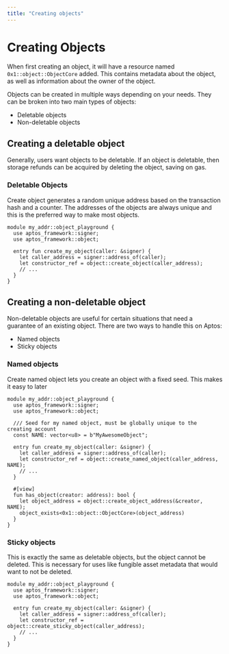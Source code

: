 ```yaml
---
title: "Creating objects"
---
```


# Creating Objects

When first creating an object, it will have a resource
named `0x1::object::ObjectCore`
added. This contains metadata about the object, as well as information about the
owner of the object.

Objects can be created in multiple ways depending on your needs. They can be
broken into two main types of objects:

- Deletable objects
- Non-deletable objects

## Creating a deletable object

Generally, users want objects to be deletable. If an object is deletable, then
storage refunds can be acquired by deleting the object, saving on gas.

### Deletable Objects

Create object generates a random unique address based on the transaction hash
and
a counter. The addresses of the objects are always unique and this is the
preferred
way to make most objects.

```move
module my_addr::object_playground {
  use aptos_framework::signer;
  use aptos_framework::object;

  entry fun create_my_object(caller: &signer) {
    let caller_address = signer::address_of(caller);
    let constructor_ref = object::create_object(caller_address);
    // ...
  }
}
```

## Creating a non-deletable object

Non-deletable objects are useful for certain situations that need a guarantee of
an existing object. There are two ways to handle this on Aptos:

- Named objects
- Sticky objects

### Named objects

Create named object lets you create an object with a fixed seed. This makes it
easy to later

```move
module my_addr::object_playground {
  use aptos_framework::signer;
  use aptos_framework::object;

  /// Seed for my named object, must be globally unique to the creating account
  const NAME: vector<u8> = b"MyAwesomeObject";

  entry fun create_my_object(caller: &signer) {
    let caller_address = signer::address_of(caller);
    let constructor_ref = object::create_named_object(caller_address, NAME);
    // ...
  }

  #[view]
  fun has_object(creator: address): bool {
    let object_address = object::create_object_address(&creator, NAME);
    object_exists<0x1::object::ObjectCore>(object_address)
  }
}
```

### Sticky objects

This is exactly the same as deletable objects, but the object
cannot be deleted. This is necessary for uses like fungible asset metadata that
would want to not be deleted.

```move
module my_addr::object_playground {
  use aptos_framework::signer;
  use aptos_framework::object;

  entry fun create_my_object(caller: &signer) {
    let caller_address = signer::address_of(caller);
    let constructor_ref = object::create_sticky_object(caller_address);
    // ...
  }
}
```
